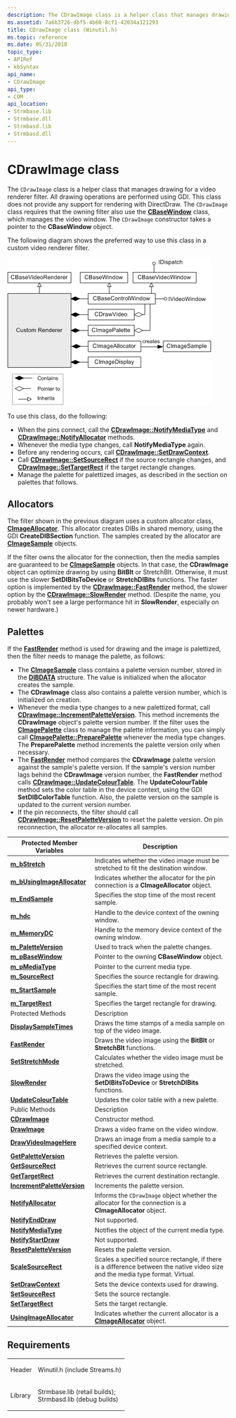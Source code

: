 ```yaml
---
description: The CDrawImage class is a helper class that manages drawing for a video renderer filter.
ms.assetid: 7a6b3726-dbf5-4b60-8cf1-42034a321293
title: CDrawImage class (Winutil.h)
ms.topic: reference
ms.date: 05/31/2018
topic_type: 
- APIRef
- kbSyntax
api_name: 
- CDrawImage
api_type: 
- COM
api_location: 
- Strmbase.lib
- Strmbase.dll
- Strmbasd.lib
- Strmbasd.dll
---
```


# CDrawImage class

The `CDrawImage` class is a helper class that manages drawing for a video renderer filter. All drawing operations are performed using GDI. This class does not provide any support for rendering with DirectDraw. The `CDrawImage` class requires that the owning filter also use the [**CBaseWindow**](cbasewindow.md) class, which manages the video window. The `CDrawImage` constructor takes a pointer to the **CBaseWindow** object.

The following diagram shows the preferred way to use this class in a custom video renderer filter.

![custom video renderer using cdrawimage](images/videorenderer.png)

To use this class, do the following:

-   When the pins connect, call the [**CDrawImage::NotifyMediaType**](cdrawimage-notifymediatype.md) and [**CDrawImage::NotifyAllocator**](cdrawimage-notifyallocator.md) methods.
-   Whenever the media type changes, call **NotifyMediaType** again.
-   Before any rendering occurs, call [**CDrawImage::SetDrawContext**](cdrawimage-setdrawcontext.md).
-   Call [**CDrawImage::SetSourceRect**](cdrawimage-setsourcerect.md) if the source rectangle changes, and [**CDrawImage::SetTargetRect**](cdrawimage-settargetrect.md) if the target rectangle changes.
-   Manage the palette for palettized images, as described in the section on palettes that follows.

## Allocators

The filter shown in the previous diagram uses a custom allocator class, [**CImageAllocator**](cimageallocator.md). This allocator creates DIBs in shared memory, using the GDI **CreateDIBSection** function. The samples created by the allocator are [**CImageSample**](cimagesample.md) objects.

If the filter owns the allocator for the connection, then the media samples are guaranteed to be [**CImageSample**](cimagesample.md) objects. In that case, the **CDrawImage** object can optimize drawing by using **BitBlt** or StretchBlt. Otherwise, it must use the slower **SetDIBitsToDevice** or **StretchDIBits** functions. The faster option is implemented by the [**CDrawImage::FastRender**](cdrawimage-fastrender.md) method, the slower option by the [**CDrawImage::SlowRender**](cdrawimage-slowrender.md) method. (Despite the name, you probably won't see a large performance hit in **SlowRender**, especially on newer hardware.)

## Palettes

If the [**FastRender**](cdrawimage-fastrender.md) method is used for drawing and the image is palettized, then the filter needs to manage the palette, as follows:

-   The [**CImageSample**](cimagesample.md) class contains a palette version number, stored in the [**DIBDATA**](dibdata.md) structure. The value is initialized when the allocator creates the sample.
-   The **CDrawImage** class also contains a palette version number, which is initialized on creation.
-   Whenever the media type changes to a new palettized format, call [**CDrawImage::IncrementPaletteVersion**](cdrawimage-incrementpaletteversion.md). This method increments the **CDrawImage** object's palette version number. If the filter uses the [**CImagePalette**](cimagepalette.md) class to manage the palette information, you can simply call [**CImagePalette::PreparePalette**](cimagepalette-preparepalette.md) whenever the media type changes. The **PreparePalette** method increments the palette version only when necessary.
-   The [**FastRender**](cdrawimage-fastrender.md) method compares the **CDrawImage** palette version against the sample's palette version. If the sample's version number lags behind the **CDrawImage** version number, the **FastRender** method calls [**CDrawImage::UpdateColourTable**](cdrawimage-updatecolourtable.md). The **UpdateColourTable** method sets the color table in the device context, using the GDI **SetDIBColorTable** function. Also, the palette version on the sample is updated to the current version number.
-   If the pin reconnects, the filter should call [**CDrawImage::ResetPaletteVersion**](cdrawimage-resetpaletteversion.md) to reset the palette version. On pin reconnection, the allocator re-allocates all samples.



| Protected Member Variables                                            | Description                                                                                                                     |
|-----------------------------------------------------------------------|---------------------------------------------------------------------------------------------------------------------------------|
| [**m\_bStretch**](cdrawimage-m-bstretch.md)                          | Indicates whether the video image must be stretched to fit the destination window.                                              |
| [**m\_bUsingImageAllocator**](cdrawimage-m-busingimageallocator.md)  | Indicates whether the allocator for the pin connection is a **CImageAllocator** object.                                         |
| [**m\_EndSample**](cdrawimage-m-endsample.md)                        | Specifies the stop time of the most recent sample.                                                                              |
| [**m\_hdc**](cdrawimage-m-hdc.md)                                    | Handle to the device context of the owning window.                                                                              |
| [**m\_MemoryDC**](cdrawimage-m-memorydc.md)                          | Handle to the memory device context of the owning window.                                                                       |
| [**m\_PaletteVersion**](cdrawimage-m-paletteversion.md)              | Used to track when the palette changes.                                                                                         |
| [**m\_pBaseWindow**](cdrawimage-m-pbasewindow.md)                    | Pointer to the owning **CBaseWindow** object.                                                                                   |
| [**m\_pMediaType**](cdrawimage-m-pmediatype.md)                      | Pointer to the current media type.                                                                                              |
| [**m\_SourceRect**](cdrawimage-m-sourcerect.md)                      | Specifies the source rectangle for drawing.                                                                                     |
| [**m\_StartSample**](cdrawimage-m-startsample.md)                    | Specifies the start time of the most recent sample.                                                                             |
| [**m\_TargetRect**](cdrawimage-m-targetrect.md)                      | Specifies the target rectangle for drawing.                                                                                     |
| Protected Methods                                                     | Description                                                                                                                     |
| [**DisplaySampleTimes**](cdrawimage-displaysampletimes.md)           | Draws the time stamps of a media sample on top of the video image.                                                              |
| [**FastRender**](cdrawimage-fastrender.md)                           | Draws the video image using the **BitBlt** or **StretchBlt** functions.                                                         |
| [**SetStretchMode**](cdrawimage-setstretchmode.md)                   | Calculates whether the video image must be stretched.                                                                           |
| [**SlowRender**](cdrawimage-slowrender.md)                           | Draws the video image using the **SetDIBitsToDevice** or **StretchDIBits** functions.                                           |
| [**UpdateColourTable**](cdrawimage-updatecolourtable.md)             | Updates the color table with a new palette.                                                                                     |
| Public Methods                                                        | Description                                                                                                                     |
| [**CDrawImage**](cdrawimage-cdrawimage.md)                           | Constructor method.                                                                                                             |
| [**DrawImage**](cdrawimage-drawimage.md)                             | Draws a video frame on the video window.                                                                                        |
| [**DrawVideoImageHere**](cdrawimage-drawvideoimagehere.md)           | Draws an image from a media sample to a specified device context.                                                               |
| [**GetPaletteVersion**](cdrawimage-getpaletteversion.md)             | Retrieves the palette version.                                                                                                  |
| [**GetSourceRect**](cdrawimage-getsourcerect.md)                     | Retrieves the current source rectangle.                                                                                         |
| [**GetTargetRect**](cdrawimage-gettargetrect.md)                     | Retrieves the current destination rectangle.                                                                                    |
| [**IncrementPaletteVersion**](cdrawimage-incrementpaletteversion.md) | Increments the palette version.                                                                                                 |
| [**NotifyAllocator**](cdrawimage-notifyallocator.md)                 | Informs the `CDrawImage` object whether the allocator for the connection is a **CImageAllocator** object.                       |
| [**NotifyEndDraw**](cdrawimage-notifyenddraw.md)                     | Not supported.                                                                                                                  |
| [**NotifyMediaType**](cdrawimage-notifymediatype.md)                 | Notifies the object of the current media type.                                                                                  |
| [**NotifyStartDraw**](cdrawimage-notifystartdraw.md)                 | Not supported.                                                                                                                  |
| [**ResetPaletteVersion**](cdrawimage-resetpaletteversion.md)         | Resets the palette version.                                                                                                     |
| [**ScaleSourceRect**](cdrawimage-scalesourcerect.md)                 | Scales a specified source rectangle, if there is a difference between the native video size and the media type format. Virtual. |
| [**SetDrawContext**](cdrawimage-setdrawcontext.md)                   | Sets the device contexts used for drawing.                                                                                      |
| [**SetSourceRect**](cdrawimage-setsourcerect.md)                     | Sets the source rectangle.                                                                                                      |
| [**SetTargetRect**](cdrawimage-settargetrect.md)                     | Sets the target rectangle.                                                                                                      |
| [**UsingImageAllocator**](cdrawimage-usingimageallocator.md)         | Indicates whether the current allocator is a [**CImageAllocator**](cimageallocator.md) object.                                 |



 

## Requirements



|                    |                                                                                                                                                                                            |
|--------------------|--------------------------------------------------------------------------------------------------------------------------------------------------------------------------------------------|
| Header<br/>  | <dl> <dt>Winutil.h (include Streams.h)</dt> </dl>                                                                                   |
| Library<br/> | <dl> <dt>Strmbase.lib (retail builds); </dt> <dt>Strmbasd.lib (debug builds)</dt> </dl> |



 

 




